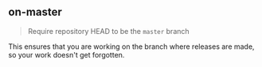 ## on-master

> Require repository HEAD to be the `master` branch

This ensures that you are working on the branch where releases are made, so your work doesn't get forgotten.
